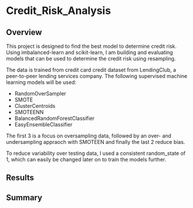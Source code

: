 # Credit_Risk_Analysis

## Overview
This project is designed to find the best model to determine credit risk. Using imbalanced-learn and scikit-learn, I am building and evaluating models that can be used to determine the credit risk using resampling. 

The data is trained from credit card credit dataset from LendingClub, a peer-to-peer lending services company. The following supervised machine learning models will be used:
- RandomOverSampler
- SMOTE 
- ClusterCentroids
- SMOTEENN
- BalancedRandomForestClassifier
- EasyEnsembleClassifier

The first 3 is a focus on oversampling data, followed by an over- and undersampling appraoch with SMOTEEN and finally the last 2 reduce bias.

To reduce variability over testing data, I used a consistent random_state of 1, which can easily be changed later on to train the models further.

## Results


## Summary